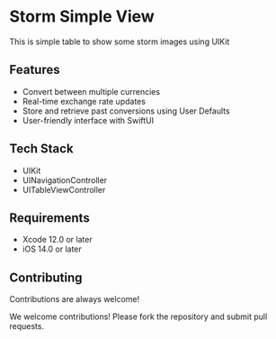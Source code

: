 
# Storm Simple View

This is simple table to show some storm images using UIKit

## Features

- Convert between multiple currencies
- Real-time exchange rate updates
- Store and retrieve past conversions using User Defaults
- User-friendly interface with SwiftUI


## Tech Stack

- UIKit
- UINavigationController
- UITableViewController




## Requirements
- Xcode 12.0 or later
- iOS 14.0 or later
## Contributing

Contributions are always welcome!

We welcome contributions! Please fork the repository and submit pull requests.

